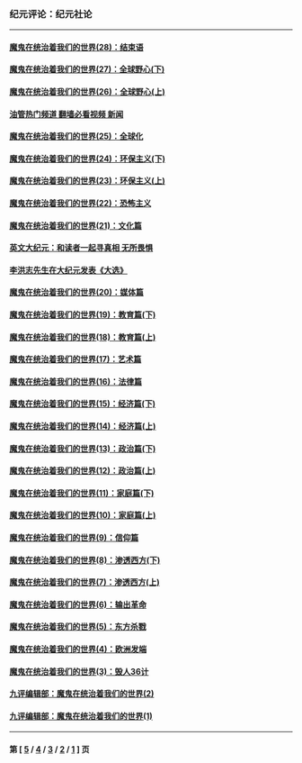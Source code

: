 ### 纪元评论：纪元社论
---
#### [魔鬼在统治着我们的世界(28)：结束语](../../pages/nsc422/n10936246.md?10130330) 
#### [魔鬼在统治着我们的世界(27)：全球野心(下)](../../pages/nsc422/n10928319.md?10130330) 
#### [魔鬼在统治着我们的世界(26)：全球野心(上)](../../pages/nsc422/n10900318.md?10130330) 
#### [油管热门频道 翻墙必看视频 新闻](ok?10130330)
#### [魔鬼在统治着我们的世界(25)：全球化](../../pages/nsc422/n10788205.md?10130330) 
#### [魔鬼在统治着我们的世界(24)：环保主义(下)](../../pages/nsc422/n10695307.md?10130330) 
#### [魔鬼在统治着我们的世界(23)：环保主义(上)](../../pages/nsc422/n10688613.md?10130330) 
#### [魔鬼在统治着我们的世界(22)：恐怖主义](../../pages/nsc422/n10614727.md?10130330) 
#### [魔鬼在统治着我们的世界(21)：文化篇](../../pages/nsc422/n10597706.md?10130330) 
#### [英文大纪元：和读者一起寻真相 无所畏惧](../../pages/nsc422/n12542027.md?10130330) 
#### [李洪志先生在大纪元发表《大选》](../../pages/nsc422/n12534746.md?10130330) 
#### [魔鬼在统治着我们的世界(20)：媒体篇](../../pages/nsc422/n10586579.md?10130330) 
#### [魔鬼在统治着我们的世界(19)：教育篇(下)](../../pages/nsc422/n10564808.md?10130330) 
#### [魔鬼在统治着我们的世界(18)：教育篇(上)](../../pages/nsc422/n10526970.md?10130330) 
#### [魔鬼在统治着我们的世界(17)：艺术篇](../../pages/nsc422/n10499093.md?10130330) 
#### [魔鬼在统治着我们的世界(16)：法律篇](../../pages/nsc422/n10485969.md?10130330) 
#### [魔鬼在统治着我们的世界(15)：经济篇(下)](../../pages/nsc422/n10469975.md?10130330) 
#### [魔鬼在统治着我们的世界(14)：经济篇(上)](../../pages/nsc422/n10457370.md?10130330) 
#### [魔鬼在统治着我们的世界(13)：政治篇(下)](../../pages/nsc422/n10448270.md?10130330) 
#### [魔鬼在统治着我们的世界(12)：政治篇(上)](../../pages/nsc422/n10444576.md?10130330) 
#### [魔鬼在统治着我们的世界(11)：家庭篇(下)](../../pages/nsc422/n10440961.md?10130330) 
#### [魔鬼在统治着我们的世界(10)：家庭篇(上)](../../pages/nsc422/n10435448.md?10130330) 
#### [魔鬼在统治着我们的世界(9)：信仰篇](../../pages/nsc422/n10432159.md?10130330) 
#### [魔鬼在统治着我们的世界(8)：渗透西方(下)](../../pages/nsc422/n10429603.md?10130330) 
#### [魔鬼在统治着我们的世界(7)：渗透西方(上)](../../pages/nsc422/n10426013.md?10130330) 
#### [魔鬼在统治着我们的世界(6)：输出革命](../../pages/nsc422/n10421536.md?10130330) 
#### [魔鬼在统治着我们的世界(5)：东方杀戮](../../pages/nsc422/n10417707.md?10130330) 
#### [魔鬼在统治着我们的世界(4)：欧洲发端](../../pages/nsc422/n10414890.md?10130330) 
#### [魔鬼在统治着我们的世界(3)：毁人36计](../../pages/nsc422/n10411583.md?10130330) 
#### [九评编辑部：魔鬼在统治着我们的世界(2)](../../pages/nsc422/n10410036.md?10130330) 
#### [九评编辑部：魔鬼在统治着我们的世界(1)](../../pages/nsc422/n10406825.md?10130330) 

---
#### 第 [ [5](./5.md?10130330) / [4](./4.md?10130330) / [3](./3.md?10130330) / [2](./2.md?10130330) / [1](./1.md?10130330) ] 页
